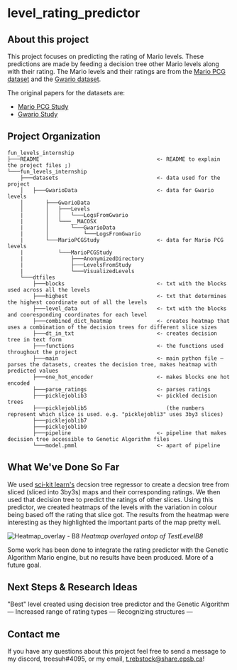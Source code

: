 # level_rating_predictor
## About this project
This project focuses on predicting the rating of Mario levels. These predictions are made by feeding a decision tree other Mario levels along with their rating. The Mario levels and their ratings are from the [Mario PCG dataset](http://guzdial.com/datasets/MarioPCGStudy.zip) and the [Gwario dataset](http://guzdial.com/datasets/GwarioData.zip).

The original papers for the datasets are:
- [Mario PCG Study](https://www.aaai.org/ocs/index.php/AIIDE/AIIDE16/paper/download/14008/13593)
- [Gwario Study](https://dl.acm.org/doi/pdf/10.1145/3102071.3102077)

## Project Organization
```
fun_levels_internship
├───README                                     <- README to explain the project files ;)
└───fun_levels_internship                      
    ├───datasets                               <- data used for the project
    │   ├───GwarioData                         <- data for Gwario levels
    │       ├───GwarioData                      
    │       │   ├───Levels
    |       │   │   └───LogsFromGwario
    |       │   └───__MACOSX
    |       │       └───GwarioData
    |       │           └───LogsFromGwario
    |       └───MarioPCGStudy                  <- data for Mario PCG levels
    |           └───MarioPCGStudy
    |               ├───AnonymizedDirectory
    |               ├───LevelsFromStudy
    |               └───VisualizedLevels
    └───dtfiles
        ├───blocks                             <- txt with the blocks used across all the levels
        ├───highest                            <- txt that determines the highest coordinate out of all the levels
        ├───level_data                         <- txt with the blocks and cooresponding coordinates for each level
        ├───combined_dict_heatmap              <- creates heatmap that uses a combination of the decision trees for different slice sizes                
        ├───dt_in_txt                          <- creates decision tree in text form
        ├───functions                          <- the functions used throughout the project
        ├───main                               <- main python file — parses the datasets, creates the decision tree, makes heatmap with predicted values
        ├───one_hot_encoder                    <- makes blocks one hot encoded
        ├───parse_ratings                      <- parses ratings
        ├───picklejoblib3                      <- pickled decision trees 
        ├───picklejoblib5                         (the numbers represent which slice is used. e.g. "picklejobli3" uses 3by3 slices)
        ├───picklejoblib7
        ├───picklejoblib9
        ├───pipeline                           <- pipeline that makes decision tree accessible to Genetic Algorithm files
        └───model.pmml                         <- apart of pipeline 
```
       
## What We've Done So Far
We used [sci-kit learn's](https://scikit-learn.org/stable/) decsion tree regressor to create a decsion tree from sliced (sliced into 3by3s) maps and their corresponding ratings. We then used that decision tree to predict the ratings of other slices. Using this predictor, we created heatmaps of the levels with the variation in colour being based off the rating that slice got. The results from the heatmap were interesting as they highlighted the important parts of the map pretty well.

![Heatmap_overlay - B8](https://user-images.githubusercontent.com/88847148/129467060-1bfee112-4025-49b5-8d2e-3a091ffefc6c.png)
*Heatmap overlayed ontop of TestLevelB8*

Some work has been done to integrate the rating predictor with the Genetic Algorithm Mario engine, but no results have been produced. More of a future goal.

## Next Steps & Research Ideas
"Best" level created using decision tree predictor and the Genetic Algorithm — 
Increased range of rating types —
Recognizing structures —

## Contact me
If you have any questions about this project feel free to send a message to my discord, treesuh#4095, or my email, t.rebstock@share.epsb.ca! 
